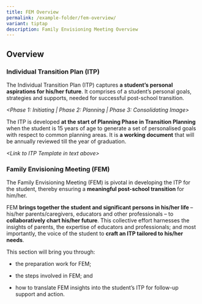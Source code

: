 ```yaml
---
title: FEM Overview
permalink: /example-folder/fem-overview/
variant: tiptap
description: Family Envisioning Meeting Overview
---
```

<h2><strong>Overview</strong></h2>
<h3>Individual Transition Plan (ITP)</h3>
<p>The Individual Transition Plan (ITP) captures <strong>a student’s personal aspirations for his/her future</strong>.
It comprises of a student’s personal goals, strategies and supports, needed
for successful post-school transition.</p>
<p><em>&lt;Phase 1: Initiating | Phase 2: Planning | Phase 3: Consolidating Image&gt; </em>
</p>
<p></p>
<p>The ITP is developed <strong>at the start of Planning Phase in Transition Planning </strong>when
the student is 15 years of age to generate a set of personalised goals
with respect to common planning areas. It is <strong>a working document</strong> that
will be annually reviewed till the year of graduation.&nbsp;</p>
<p><em>&lt;Link to ITP Template in text above&gt;</em>
</p>
<h3>Family Envisioning Meeting (FEM)</h3>
<p>The Family Envisioning Meeting (FEM) is pivotal in developing the ITP
for the student, thereby ensuring a <strong>meaningful post-school transition </strong>for
him/her.</p>
<p>FEM <strong>brings together the student and significant persons in his/her life </strong>–
his/her parents/caregivers, educators and other professionals – to <strong>collaboratively chart his/her future</strong>.
This collective effort harnesses the insights of parents, the expertise
of educators and professionals; and most importantly, the voice of the
student to <strong>craft an ITP tailored to his/her needs</strong>.</p>
<p></p>
<p>This section will bring you through:</p>
<ul data-tight="true" class="tight">
<li>
<p>the preparation work for FEM;</p>
</li>
<li>
<p>the steps involved in FEM; and</p>
</li>
<li>
<p>how to translate FEM insights into the student’s ITP for follow-up support
and action.</p>
</li>
</ul>
<p></p>
<p></p>
<p></p>